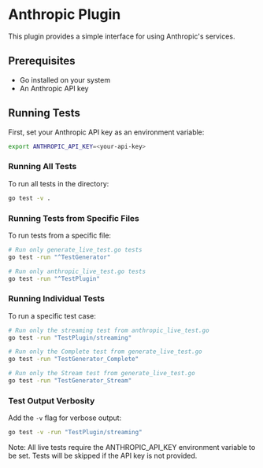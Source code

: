 # Anthropic Plugin

This plugin provides a simple interface for using Anthropic's services.

## Prerequisites

- Go installed on your system
- An Anthropic API key

## Running Tests

First, set your Anthropic API key as an environment variable:

```bash
export ANTHROPIC_API_KEY=<your-api-key>
```

### Running All Tests
To run all tests in the directory:
```bash
go test -v .
```

### Running Tests from Specific Files
To run tests from a specific file:
```bash
# Run only generate_live_test.go tests
go test -run "^TestGenerator"

# Run only anthropic_live_test.go tests
go test -run "^TestPlugin"
```

### Running Individual Tests
To run a specific test case:
```bash
# Run only the streaming test from anthropic_live_test.go
go test -run "TestPlugin/streaming"

# Run only the Complete test from generate_live_test.go
go test -run "TestGenerator_Complete"

# Run only the Stream test from generate_live_test.go
go test -run "TestGenerator_Stream"
```

### Test Output Verbosity
Add the `-v` flag for verbose output:
```bash
go test -v -run "TestPlugin/streaming"
```

Note: All live tests require the ANTHROPIC_API_KEY environment variable to be set. Tests will be skipped if the API key is not provided.
